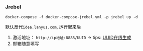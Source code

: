 ### Jrebel

```shell
docker-compose -f docker-compose-jrebel.yml -p jrebel up -d
```

默认反代`idea.lanyus.com`, 运行起来后

1. 激活地址： `http://ip地址:8888/UUID` -> tips: [UUID在线生成](https://www.guidgen.com)
2. 邮箱随意填写